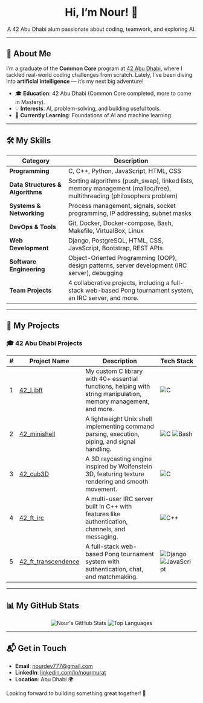 <div align="center">
  <h1>Hi, I’m Nour! 👋</h1>
  <p>A 42 Abu Dhabi alum passionate about coding, teamwork, and exploring AI.</p>
</div>

---

## 🌟 About Me
I’m a graduate of the **Common Core** program at [42 Abu Dhabi](https://42abudhabi.ae/), where I tackled real-world coding challenges from scratch. Lately, I’ve been diving into **artificial intelligence** — it’s my next big adventure!

- 🎓 **Education**: 42 Abu Dhabi (Common Core completed, more to come in Mastery).
- 💡 **Interests**: AI, problem-solving, and building useful tools.
- 🌱 **Currently Learning**: Foundations of AI and machine learning.

---

## 🛠️ My Skills

| Category           | Description |
|-------------------|-------------|
| **Programming**   | C, C++, Python, JavaScript, HTML, CSS |
| **Data Structures & Algorithms** | Sorting algorithms (push_swap), linked lists, memory management (malloc/free), multithreading (philosophers problem) |
| **Systems & Networking** | Process management, signals, socket programming, IP addressing, subnet masks |
| **DevOps & Tools** | Git, Docker, Docker-compose, Bash, Makefile, VirtualBox, Linux |
| **Web Development** | Django, PostgreSQL, HTML, CSS, JavaScript, Bootstrap, REST APIs |
| **Software Engineering** | Object-Oriented Programming (OOP), design patterns, server development (IRC server), debugging |
| **Team Projects** | 4 collaborative projects, including a full-stack web-based Pong tournament system, an IRC server, and more. |

---

## 🚀 My Projects

### 🎓 42 Abu Dhabi Projects
| #  | Project Name                | Description                                                                                             | Tech Stack |
|----|-----------------------------|---------------------------------------------------------------------------------------------------------|------------|
| 1  | [42_Libft](https://github.com/nourdev777/42_Libft) | My custom C library with 40+ essential functions, helping with string manipulation, memory management, and more. | ![C](https://img.shields.io/badge/-C-A8B9CC?style=flat&logo=c&logoColor=white) |
| 2  | [42_minishell](https://github.com/nourdev777/42_minishell) | A lightweight Unix shell implementing command parsing, execution, piping, and signal handling. | ![C](https://img.shields.io/badge/-C-A8B9CC?style=flat&logo=c&logoColor=white) ![Bash](https://img.shields.io/badge/-Bash-4EAA25?style=flat&logo=gnu-bash&logoColor=white) |
| 3  | [42_cub3D](https://github.com/nourdev777/42_cub3D) | A 3D raycasting engine inspired by Wolfenstein 3D, featuring texture rendering and smooth movement. | ![C](https://img.shields.io/badge/-C-A8B9CC?style=flat&logo=c&logoColor=white) |
| 4  | [42_ft_irc](https://github.com/nourdev777/42_ft_irc) | A multi-user IRC server built in C++ with features like authentication, channels, and messaging. | ![C++](https://img.shields.io/badge/-C++-00599C?style=flat&logo=c%2B%2B&logoColor=white) |
| 5  | [42_ft_transcendence](https://github.com/nourdev777/42_ft_transcendence) | A full-stack web-based Pong tournament system with authentication, chat, and matchmaking. | ![Django](https://img.shields.io/badge/-Django-092E20?style=flat&logo=django&logoColor=white) ![JavaScript](https://img.shields.io/badge/-JavaScript-F7DF1E?style=flat&logo=javascript&logoColor=black) |

---

## 📊 My GitHub Stats
<div align="center">
  <img src="https://github-readme-stats.vercel.app/api?username=nourdev777&show_icons=true&theme=radical" alt="Nour's GitHub Stats" />
  <img src="https://github-readme-stats.vercel.app/api/top-langs/?username=nourdev777&layout=compact&theme=radical" alt="Top Languages" />
</div>

---

## 📬 Get in Touch
- **Email**: [nourdev777@gmail.com](mailto:nourdev777@gmail.com)  
- **LinkedIn**: [linkedin.com/in/nourmurat](https://linkedin.com/in/nourmurat)  
- **Location**: Abu Dhabi 🌍  

Looking forward to building something great together! 🚀


<!--
**nourdev777/nourdev777** is a ✨ _special_ ✨ repository because its `README.md` (this file) appears on your GitHub profile.

Here are some ideas to get you started:

- 🔭 I’m currently working on ...
- 🌱 I’m currently learning ...
- 👯 I’m looking to collaborate on ...
- 🤔 I’m looking for help with ...
- 💬 Ask me about ...
- 📫 How to reach me: ...
- 😄 Pronouns: ...
- ⚡ Fun fact: ...
-->
